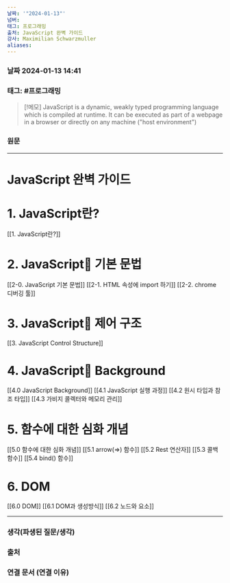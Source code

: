 ```yaml
---
날짜: '"2024-01-13"'
넘버: 
태그: 프로그래밍
출처: JavaScript 완벽 가이드
강사: Maximilian Schwarzmuller
aliases:
---
```

### 날짜  2024-01-13 14:41

### 태그: #프로그래밍 

>[!메모]
> JavaScript is a dynamic, weakly typed programming language which is compiled at runtime. It can be executed as part of a webpage in a browser or directly on any machine ("host environment")

### 원문
---
# JavaScript 완벽 가이드
# 1. JavaScript란?
[[1. JavaScript란?]]
# 2. JavaScript 기본 문법
[[2-0. JavaScript 기본 문법]]
[[2-1. HTML 속성에 import 하기]]
[[2-2. chrome 디버깅 툴]]
# 3. JavaScript 제어 구조
[[3. JavaScript Control Structure]]
# 4. JavaScript Background
[[4.0 JavaScript Background]]
[[4.1 JavaScript 실행 과정]]
[[4.2 원시 타입과 참조 타입]]
[[4.3 가비지 콜렉터와 메모리 관리]]
# 5. 함수에 대한 심화 개념
[[5.0 함수에 대한 심화 개념]]
[[5.1 arrow(=>) 함수]]
[[5.2 Rest 연산자]]
[[5.3 콜백 함수]]
[[5.4 bind() 함수]]
# 6. DOM
[[6.0 DOM]]
[[6.1 DOM과 생성방식]]
[[6.2 노드와 요소]]











---
### 생각(파생된 질문/생각)

### 출처

### 연결 문서 (연결 이유)
